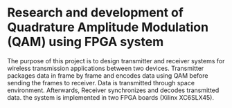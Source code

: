 # Research and development of Quadrature Amplitude Modulation (QAM) using FPGA system

The purpose of this project is to design transmitter and receiver systems for wireless transmission applications between two
devices. Transmitter packages data in frame by frame and encodes data using QAM before sending the frames to receiver.
Data is transmitted through space environment. Afterwards, Receiver synchronizes and decodes transmitted data. the
system is implemented in two FPGA boards (Xilinx XC6SLX45).
